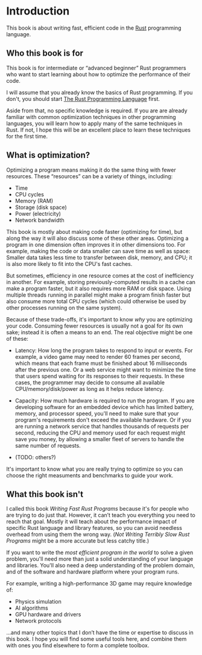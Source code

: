 # Introduction

This book is about writing fast, efficient code in the [Rust] programming
language.

## Who this book is for

This book is for intermediate or “advanced beginner” Rust programmers who want
to start learning about how to optimize the performance of their code.

I will assume that you already know the basics of Rust programming. If you
don't, you should start [The Rust Programming Language][trpl] first.

Aside from that, no specific knowledge is required.  If you are are already
familiar with common optimization techniques in other programming languages,
you will learn how to apply many of the same techniques in Rust.  If not, I
hope this will be an excellent place to learn these techniques for the first
time.

## What is optimization?

Optimizing a program means making it do the same thing with fewer resources.
These “resources” can be a variety of things, including:

* Time
* CPU cycles
* Memory (RAM)
* Storage (disk space)
* Power (electricity)
* Network bandwidth

This book is mostly about making code faster (optimizing for time), but along
the way it will also discuss some of these other areas.  Optimizing a program
in one dimension often improves it in other dimensions too.  For example,
making the code or data smaller can save time as well as space: Smaller data
takes less time to transfer between disk, memory, and CPU; it is also more
likely to fit into the CPU's fast caches.

But sometimes, efficiency in one resource comes at the cost of inefficiency in
another.  For example, storing previously-computed results in a cache can make
a program faster, but it also requires more RAM or disk space.  Using multiple
threads running in parallel might make a program finish faster but also
consume more total CPU cycles (which could otherwise be used by other
processes running on the same system).

Because of these trade-offs, it's important to know *why* you are optimizing
your code.  Consuming fewer resources is usually not a goal for its own sake;
instead it is often a means to an end.  The real objective might be one of these:

* Latency: How long the program takes to respond to input or events. For
  example, a video game may need to render 60 frames per second, which means
  that each frame must be finished about 16 milliseconds after the previous
  one.  Or a web service might want to minimize the time that users spend
  waiting for its responses to their requests.  In these cases, the programmer
  may decide to consume all available CPU/memory/disk/power as long as it
  helps reduce latency.

* Capacity: How much hardware is required to run the program. If you are
  developing software for an embedded device which has limited battery,
  memory, and processor speed, you'll need to make sure that your program's
  requirements don't exceed the available hardware.  Or if you are running
  a network service that handles thousands of requests per second, reducing
  the CPU and memory used for each request might save you money, by allowing a
  smaller fleet of servers to handle the same number of requests.

* (TODO: others?)

It's important to know what you are really trying to optimize so you can
choose the right measuments and benchmarks to guide your work.

## What this book isn't

I called this book *Writing Fast Rust Programs* because it's for people who
are trying to do just that.  However, it can’t teach you everything you need to
reach that goal.  Mostly it will teach about the performance impact of
specific Rust language and library features, so you can avoid needless
overhead from using them the wrong way.  (*Not Writing Terribly Slow Rust
Programs* might be a more accurate but less catchy title.)

If you want to write the *most efficient program in the world* to solve a
given problem, you'll need more than just a solid understanding of your
language and libraries. You'll also need a deep understanding of the problem
domain, and of the software and hardware platform where your program runs.

For example, writing a high-performance 3D game may require knowledge of:

* Physics simulation
* AI algorithms
* GPU hardware and drivers
* Network protocols

…and many other topics that I don’t have the time or expertise to discuss in
this book. I hope you will find some useful tools here, and combine them with
ones you find elsewhere to form a complete toolbox.

[Rust]: https://www.rust-lang.org/
[trpl]: https://doc.rust-lang.org/book/
